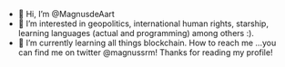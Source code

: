- 👋 Hi, I’m @MagnusdeAart
- 👀 I’m interested in geopolitics, international human rights, starship, learning languages (actual and programming) among others :).
- 🌱 I’m currently learning all things blockchain.
How to reach me ...you can find me on twitter @magnussrm! Thanks for reading my profile!

<!---
MagnusdeAart/MagnusdeAart is a ✨ special ✨ repository because its `README.md` (this file) appears on your GitHub profile.
You can click the Preview link to take a look at your changes.
--->
